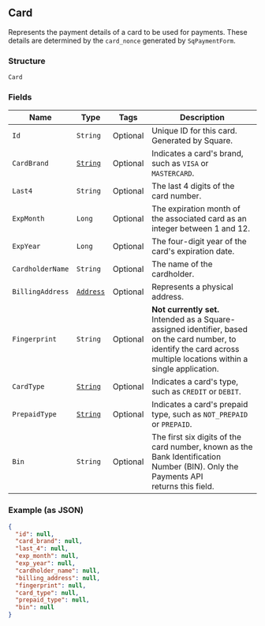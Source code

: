 ## Card

Represents the payment details of a card to be used for payments. These
details are determined by the `card_nonce` generated by `SqPaymentForm`.

### Structure

`Card`

### Fields

| Name | Type | Tags | Description |
|  --- | --- | --- | --- |
| `Id` | `String` | Optional | Unique ID for this card. Generated by Square. |
| `CardBrand` | [`String`](/doc/models/card-brand.md) | Optional | Indicates a card's brand, such as `VISA` or `MASTERCARD`. |
| `Last4` | `String` | Optional | The last 4 digits of the card number. |
| `ExpMonth` | `Long` | Optional | The expiration month of the associated card as an integer between 1 and 12. |
| `ExpYear` | `Long` | Optional | The four-digit year of the card's expiration date. |
| `CardholderName` | `String` | Optional | The name of the cardholder. |
| `BillingAddress` | [`Address`](/doc/models/address.md) | Optional | Represents a physical address. |
| `Fingerprint` | `String` | Optional | __Not currently set.__ Intended as a Square-assigned identifier, based<br>on the card number, to identify the card across multiple locations within a<br>single application. |
| `CardType` | [`String`](/doc/models/card-type.md) | Optional | Indicates a card's type, such as `CREDIT` or `DEBIT`. |
| `PrepaidType` | [`String`](/doc/models/card-prepaid-type.md) | Optional | Indicates a card's prepaid type, such as `NOT_PREPAID` or `PREPAID`. |
| `Bin` | `String` | Optional | The first six digits of the card number, known as the Bank Identification Number (BIN). Only the Payments API<br>returns this field. |

### Example (as JSON)

```json
{
  "id": null,
  "card_brand": null,
  "last_4": null,
  "exp_month": null,
  "exp_year": null,
  "cardholder_name": null,
  "billing_address": null,
  "fingerprint": null,
  "card_type": null,
  "prepaid_type": null,
  "bin": null
}
```

